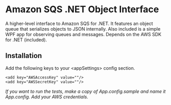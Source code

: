 # Amazon SQS .NET Object Interface

A higher-level interface to Amazon SQS for .NET. It features an object queue that serializes objects to JSON internally. Also included is a simple WPF app for observing queues and messages. Depends on the AWS SDK for .NET (included). 

## Installation

Add the following keys to your &lt;appSettings&gt; config section.

    <add key="AWSAccessKey" value=""/>
    <add key="AWSSecretKey" value=""/>

*If you want to run the tests, make a copy of App.config.sample and name it App.config. Add your AWS credentials.*